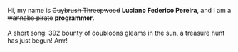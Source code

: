 Hi, my name is ~~Guybrush Threepwood~~ **Luciano Federico Pereira**, and I am a ~~wannabe pirate~~ **programmer**.<br><br>A short song: 392 bounty of doubloons gleams in the sun, a treasure hunt has just begun! Arrr!
